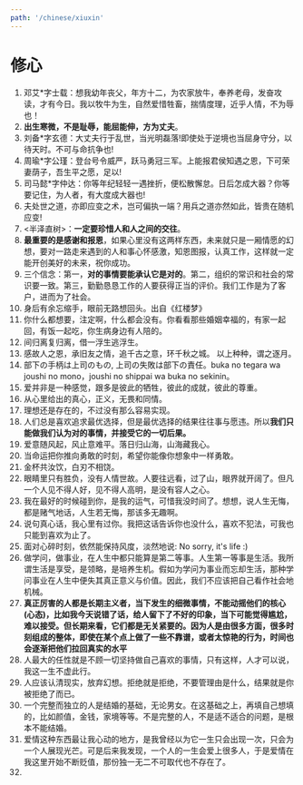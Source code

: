 ```yaml
---
path: '/chinese/xiuxin'
---
```


# 修心

1. 邓艾*字士载：想我幼年丧父，年方十二，为农家放牛，奉养老母，发奋攻读，才有今日。我以牧牛为生，自然爱惜牲畜，揣情度理，近乎人情，不为辱也！
2. **出生寒微，不是耻辱，能屈能伸，方为丈夫**。
3. 刘备*字玄德：大丈夫行于乱世，当光明磊落!即使处于逆境也当屈身守分，以待天时。不可与命抗争也!
4. 周瑜*字公瑾：登台号令威严，跃马勇冠三军。上能报君侯知遇之恩，下可荣妻荫子，吾生平之愿，足以!
5. 司马懿*字仲达：你等年纪轻轻一遇挫折，便松散懈怠。日后怎成大器？你等要记住，为人者，有大度成大器也!
6. 夫处世之道，亦即应变之术，岂可偏执一端？用兵之道亦然如此，皆贵在随机应变!
7. <半泽直树>：**一定要珍惜人和人之间的交往**。
8. **最重要的是感谢和报恩**，如果心里没有这两样东西，未来就只是一厢情愿的幻想，要对一路走来遇到的人和事心怀感激，知恩图报，认真工作，这样就一定能开创美好的未来，祝你成功。
9. 三个信念：第一，**对的事情要能承认它是对的**。第二，组织的常识和社会的常识要一致。第三，勤勤恳恳工作的人要获得正当的评价。我们工作是为了客户，进而为了社会。
10. 身后有余忘缩手，眼前无路想回头。出自《红楼梦》
11. 你什么都想要，注定啊，什么都会没有。你看看那些婚姻幸福的，有家一起回，有饭一起吃，你生病身边有人陪的。
12. 间归离复归离，借一浮生逃浮生。
13. 感故人之恩，承旧友之情，追千古之意，环千秋之城。 以上种种，谓之逐月。
14. 部下の手柄は上司のもの, 上司の失敗は部下の責任。buka no tegara wa joushi no mono，joushi no shippai wa buka no sekinin。
15. 爱并非是一种感觉，跟多是彼此的牺牲，彼此的成就，彼此的尊重。
16. 从心里给出的真心，正义，无畏和同情。
17. 理想还是存在的，不过没有那么容易实现。
18. 人们总是喜欢追求最优选择，但是最优选择的结果往往事与愿违。所以**我们只能做我们认为对的事情，并接受它的一切后果。**
19. 爱意随风起，风止意难平。落日归山海，山海藏我心。
20. 当命运把你推向勇敢的时刻，希望你能像你想象中一样勇敢。
21. 金杯共汝饮，白刃不相饶。
22. 眼睛里只有胜负，没有人情世故。人要往远看，过了山，眼界就开阔了。但凡一个人见不得人好，见不得人高明，是没有容人之心。
23. 我在最好的时候碰到你，是我的运气，可惜我没时间了。想想，说人生无悔，都是赌气地话，人生若无悔，那该多无趣啊。
24. 说句真心话，我心里有过你。我把这话告诉你也没什么，喜欢不犯法，可我也只能到喜欢为止了。
25. 面对心碎时刻，依然能保持风度，淡然地说: No sorry, it's life :)
26. 做学问，做事业，在人生中都只能算是第二等事。人生第一等事是生活。我所谓生活是享受，是领略，是培养生机。假如为学问为事业而忘却生活，那种学问事业在人生中便失其真正意义与价值。因此，我们不应该把自己看作社会地机械。
27. **真正厉害的人都是长期主义者，当下发生的细微事情，不能动摇他们的核心(心态)，比如我今天说错了话，给人留下了不好的印象，当下可能觉得尴尬，难以接受。但长期来看，它们都是无关紧要的。因为人是由很多方面，很多时刻组成的整体，即使在某个点上做了一些不靠谱，或者太惊艳的行为，时间也会逐渐把他们拉回真实的水平**
28. 人最大的任性就是不顾一切坚持做自己喜欢的事情，只有这样，人才可以说，我这一生不虚此行。
29. 人应该认清现实，放弃幻想。拒绝就是拒绝，不要管理由是什么，结果就是你被拒绝了而已。
30. 一个完整而独立的人是结婚的基础，无论男女。在这基础之上，再填自己想填的，比如颜值，金钱，家境等等。不是完整的人，不是适不适合的问题，是根本不能结婚。
31. 爱情这种东西最让我心动的地方，是我曾经以为它一生只会出现一次，只会为一个人展现光芒。可是后来我发现，一个人的一生会爱上很多人，于是爱情在我这里开始不断贬值，那份独一无二不可取代也不存在了。
32. 